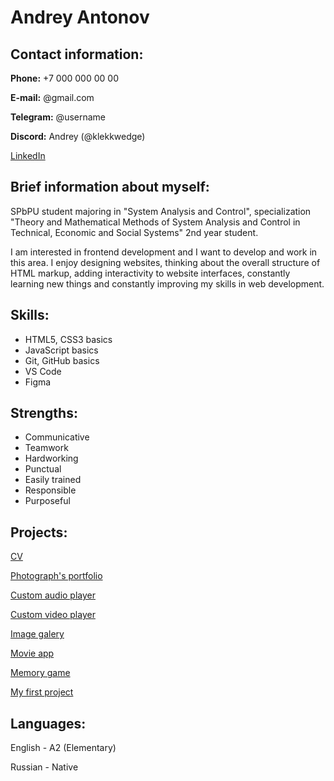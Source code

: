 # Andrey Antonov
## Contact information:
**Phone:** +7 000 000 00 00

**E-mail:** @gmail.com

**Telegram:** @username

**Discord:** Andrey (@klekkwedge)

[LinkedIn](https://www.linkedin.com/in/andrey-antonov-198197226/)

## Brief information about myself:
SPbPU student majoring in "System Analysis and Control", specialization "Theory and Mathematical Methods of System Analysis and Control in Technical, Economic and Social Systems" 2nd year student.

I am interested in frontend development and I want to develop and work in this area. I enjoy designing websites, thinking about the overall structure of HTML markup, adding interactivity to website interfaces, constantly learning new things and constantly improving my skills in web development.

## Skills:
* HTML5, CSS3 basics
* JavaScript basics
* Git, GitHub basics
* VS Code
* Figma

## Strengths:
* Communicative
* Teamwork
* Hardworking
* Punctual
* Easily trained
* Responsible
* Purposeful

## Projects:
[CV](https://github.com/klekkwedge/my-cv/tree/rsschool-cv-html)

[Photograph's portfolio ](https://github.com/klekkwedge/my-pet-projects/tree/photographer-portfolio)

[Custom audio player](https://github.com/klekkwedge/my-pet-projects/tree/js30-1.2-audio-player)

[Custom video player](https://github.com/klekkwedge/my-pet-projects/tree/js30-1.3-custom-video)

[Image galery](https://github.com/klekkwedge/my-pet-projects/tree/js30-2.2-image-galery)

[Movie app](https://github.com/klekkwedge/my-pet-projects/tree/js30-2.3-movie-app)

[Memory game](https://github.com/klekkwedge/my-pet-projects/tree/js30-3.2-memory-game)

[My first project](https://github.com/klekkwedge/my-first-project)

## Languages:
English - A2 (Elementary)

Russian - Native